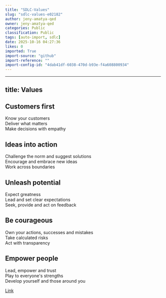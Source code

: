 ```yaml
---
title: "SDLC-Values"
slug: "sdlc-values-e02182"
author: jeny-amatya-qed
owner: jeny-amatya-qed
categories: Public
classification: Public
tags: [auto-import, sdlc]
date: 2025-10-16 04:27:36
likes: 0
imported: True 
import-source: "github"
import-reference: ""
import-config-id: "4dab41df-6038-470d-b93e-f4a608800934"
---
```


---
title: Values
---

## Customers first
Know your customers  
Deliver what matters  
Make decisions with empathy  

## Ideas into action
Challenge the norm and suggest solutions  
Encourage and embrace new ideas  
Work across boundaries  

## Unleash potential
Expect greatness  
Lead and set clear expectations  
Seek, provide and act on feedback  

## Be courageous
Own your actions, successes and mistakes  
Take calculated risks  
Act with transparency  

## Empower people
Lead, empower and trust  
Play to everyone's strengths  
Develop yourself and those around you  

[Link](https://www.forgov.qld.gov.au/pay-benefits-and-policy/public-service-values-and-conduct/public-service-values)